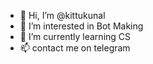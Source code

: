 - 👋 Hi, I’m @kittukunal
- 👀 I’m interested in Bot Making 
- 🌱 I’m currently learning CS
- 📫 contact me on telegram 

<!---
kittukunal01/kittukunal01 is a ✨ special ✨ repository because its `README.md` (this file) appears on your GitHub profile.
You can click the Preview link to take a look at your changes.
--->
